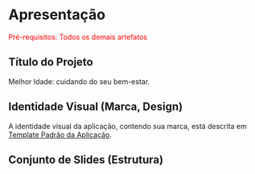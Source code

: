 # Apresentação

<span style="color:red">Pré-requisitos: Todos os demais artefatos</span>

## Título do Projeto

Melhor Idade: cuidando do seu bem-estar.

## Identidade Visual (Marca, Design)

A identidade visual da aplicação, contendo sua marca, está descrita em <a href="https://github.com/ICEI-PUC-Minas-PMV-ADS/pmv-ads-2023-1-e3-proj-mov-t4-melhor-idade/blob/main/docs/06-Template%20Padr%C3%A3o%20da%20Aplica%C3%A7%C3%A3o.md">Template Padrão da Aplicação</a>.

## Conjunto de Slides (Estrutura)

